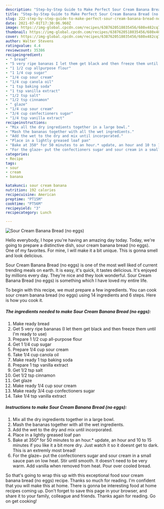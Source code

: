 ```yaml
---
description: "Step-by-Step Guide to Make Perfect Sour Cream Banana Bread (no eggs)"
title: "Step-by-Step Guide to Make Perfect Sour Cream Banana Bread (no eggs)"
slug: 222-step-by-step-guide-to-make-perfect-sour-cream-banana-bread-no-eggs
date: 2021-07-01T17:30:06.960Z
image: https://img-global.cpcdn.com/recipes/6387620518035456/680x482cq70/sour-cream-banana-bread-no-eggs-recipe-main-photo.jpg
thumbnail: https://img-global.cpcdn.com/recipes/6387620518035456/680x482cq70/sour-cream-banana-bread-no-eggs-recipe-main-photo.jpg
cover: https://img-global.cpcdn.com/recipes/6387620518035456/680x482cq70/sour-cream-banana-bread-no-eggs-recipe-main-photo.jpg
author: Walter Stevens
ratingvalue: 4.4
reviewcount: 35386
recipeingredient:
- " bread"
- "5 very ripe bananas I let them get black and then freeze them until Im ready to use"
- "1 1/2 cup allpurpose flour"
- "1 1/4 cup sugar"
- "1/4 cup sour cream"
- "1/4 cup canola oil"
- "1 tsp baking soda"
- "1 tsp vanilla extract"
- "1/2 tsp salt"
- "1/2 tsp cinnamon"
- " glaze"
- "1/4 cup sour cream"
- "3/4 cup confectioners sugar"
- "1/4 tsp vanilla extract"
recipeinstructions:
- "Mix all the dry ingredients together in a large bowl."
- "Mash the bananas together with all the wet ingredients."
- "Add the wet to the dry and mix until incorporated."
- "Place in a lightly greased loaf pan"
- "Bake at 350° for 50 minutes to an hour.* update, an hour and 10 to 15 minutes if you like it a bit more dry. Just watch it so it doesnt get to dark. This is an extremly most bread!"
- "For the glaze~ put the confectioners sugar and sour cream in a small sauce pan on low heat. Stir until smooth. It doesn&#39;t need to be very warm. Add vanilla when removed from heat. Pour over cooled bread."
categories:
- Recipe
tags:
- sour
- cream
- banana

katakunci: sour cream banana 
nutrition: 192 calories
recipecuisine: American
preptime: "PT15M"
cooktime: "PT56M"
recipeyield: "3"
recipecategory: Lunch

---
```



![Sour Cream Banana Bread (no eggs)](https://img-global.cpcdn.com/recipes/6387620518035456/680x482cq70/sour-cream-banana-bread-no-eggs-recipe-main-photo.jpg)

Hello everybody, I hope you're having an amazing day today. Today, we're going to prepare a distinctive dish, sour cream banana bread (no eggs). One of my favorites. For mine, I will make it a bit unique. This is gonna smell and look delicious.



Sour Cream Banana Bread (no eggs) is one of the most well liked of current trending meals on earth. It is easy, it's quick, it tastes delicious. It's enjoyed by millions every day. They're nice and they look wonderful. Sour Cream Banana Bread (no eggs) is something which I have loved my entire life.


To begin with this recipe, we must prepare a few ingredients. You can cook sour cream banana bread (no eggs) using 14 ingredients and 6 steps. Here is how you cook it.

<!--inarticleads1-->

##### The ingredients needed to make Sour Cream Banana Bread (no eggs):

1. Make ready  bread
1. Get 5 very ripe bananas (I let them get black and then freeze them until I&#39;m ready to use)
1. Prepare 1 1/2 cup all-purpose flour
1. Get 1 1/4 cup sugar
1. Prepare 1/4 cup sour cream
1. Take 1/4 cup canola oil
1. Make ready 1 tsp baking soda
1. Prepare 1 tsp vanilla extract
1. Get 1/2 tsp salt
1. Get 1/2 tsp cinnamon
1. Get  glaze
1. Make ready 1/4 cup sour cream
1. Make ready 3/4 cup confectioners sugar
1. Take 1/4 tsp vanilla extract




<!--inarticleads2-->

##### Instructions to make Sour Cream Banana Bread (no eggs):

1. Mix all the dry ingredients together in a large bowl.
1. Mash the bananas together with all the wet ingredients.
1. Add the wet to the dry and mix until incorporated.
1. Place in a lightly greased loaf pan
1. Bake at 350° for 50 minutes to an hour.* update, an hour and 10 to 15 minutes if you like it a bit more dry. Just watch it so it doesnt get to dark. This is an extremly most bread!
1. For the glaze~ put the confectioners sugar and sour cream in a small sauce pan on low heat. Stir until smooth. It doesn&#39;t need to be very warm. Add vanilla when removed from heat. Pour over cooled bread.




So that's going to wrap this up with this exceptional food sour cream banana bread (no eggs) recipe. Thanks so much for reading. I'm confident that you will make this at home. There is gonna be interesting food at home recipes coming up. Don't forget to save this page in your browser, and share it to your family, colleague and friends. Thanks again for reading. Go on get cooking!

